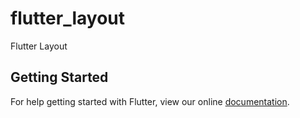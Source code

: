 # flutter_layout

Flutter Layout

## Getting Started

For help getting started with Flutter, view our online
[documentation](https://flutter.io/).
